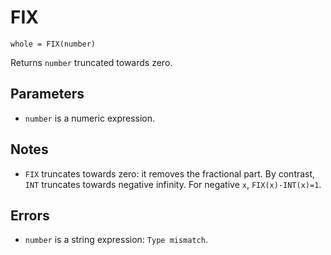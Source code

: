 # FIX
`whole = FIX(number)`

Returns `number` truncated towards zero.

## Parameters
* `number` is a numeric expression.

## Notes
* `FIX` truncates towards zero: it removes the fractional part. By contrast, `INT` truncates towards negative infinity. For negative `x`, `FIX(x)-INT(x)=1`.

## Errors
* `number` is a string expression: `Type mismatch`.